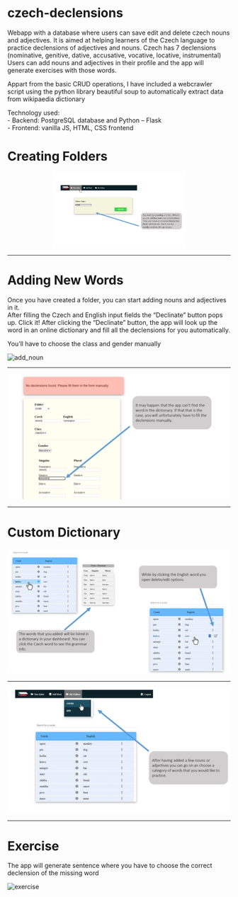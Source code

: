 # czech-declensions
Webapp with a database where users can save edit and delete czech nouns and adjectives.
It is aimed at helping learners of the Czech language to practice declensions of adjectives and nouns. 
Czech has 7 declensions (nominative, genitive, dative, accusative, vocative, locative, instrumental) 
Users can add nouns and adjectives in their profile and the app will generate exercises with those words.

Appart from the basic CRUD operations, I have included a webcrawler script using the python library beautiful soup 
to automatically extract data from wikipaedia dictionary

Technology used:</br> 
    - Backend: PostgreSQL database and Python – Flask</br> 
    - Frontend: vanilla JS, HTML, CSS frontend   

# Creating Folders

<p align="center">
  <img style="width: 60%; height: 60%;" src="https://github.com/Oltda/declinate-it/blob/master/static/images/Slide2.JPG">
</p>

_________________________________________________________________________________________________________________________
# Adding New Words

Once you have created a folder, you can start adding nouns and adjectives in it.  
After filling the Czech and English input fields the “Declinate” button pops up. Click it!
After clicking the “Declinate” button, the app will look up the word in an online dictionary and 
fill all the declensions for you automatically. 

You’ll have to choose the class and gender manually

![add_noun](https://user-images.githubusercontent.com/75533746/131010236-19304121-c455-4144-915b-be7550105266.gif)
_________________________________________________________________________________________________________________________


<p align="center">
   <img src="https://github.com/Oltda/declinate-it/blob/master/static/images/Slide6.JPG">
</p>

_________________________________________________________________________________________________________________________
# Custom Dictionary

<p align="center">
   <img src="https://github.com/Oltda/declinate-it/blob/master/static/images/Slide7.JPG">
</p>

_________________________________________________________________________________________________________________________

<p align="center">
  <img src="https://github.com/Oltda/declinate-it/blob/master/static/images/Slide8.JPG">
</p>

_________________________________________________________________________________________________________________________

# Exercise 

The app will generate sentence where you have to choose the correct declension of the missing word


![exercise](https://user-images.githubusercontent.com/75533746/131010242-a3753d94-0f28-4383-9d30-3e371cbc7da7.gif)


